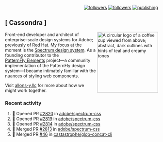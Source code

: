 <p align="right"><a rel="me" href="https://front-end.social/@castastrophe">
    <img alt="followers" title="Follow me on Mastodon" src="https://img.shields.io/mastodon/follow/109297102751309835?domain=https%3A%2F%2Ffront-end.social&label=Follow&logo=mastodon&logoColor=white&style=for-the-badge&labelColor=008080&color=006969"/></a>
  <a href="https://codepen.io/castastrophe/">
    <img alt="followers" title="Follow me on CodePen" src="https://img.shields.io/badge/23-1?color=640464&labelColor=7c007c&style=for-the-badge&logo=codepen&label=Follow"/></a>
<a href="https://castastrophe.medium.com/">
    <img alt="publishing" title="View articles on Medium" src="https://img.shields.io/badge/107-1?color=666&labelColor=444&label=subscribe&logo=medium&logoColor=white&style=for-the-badge"/></a>
</p>

## [&nbsp;Cassondra&nbsp;]

<img align="right" src="https://github-production-user-asset-6210df.s3.amazonaws.com/1840295/253016758-ba468774-1cd3-42c2-8f43-947b5eeb5edf.png" height="200" alt="A circular logo of a coffee cup viewed from above; abstract, dark outlines with hints of teal and creamy tones">

Front-end developer and architect of enterprise-scale design systems for Adobe; previously of Red Hat. My focus at the moment is the [Spectrum design system](https://github.com/adobe/spectrum-css). As a founding contributor to the [PatternFly&nbsp;Elements](https://github.com/patternfly/patternfly-elements) project&mdash;a community implementation of the PatternFly design system&mdash;I became intimately familiar with the nuances of styling web components.

Visit [allons-y.llc](http://allons-y.llc/) for more about how we might work together.

### Recent activity

<!--START_SECTION:activity-->
1. 💪 Opened PR [#2820](https://github.com/adobe/spectrum-css/pull/2820) in [adobe/spectrum-css](https://github.com/adobe/spectrum-css)
2. 💪 Opened PR [#2819](https://github.com/adobe/spectrum-css/pull/2819) in [adobe/spectrum-css](https://github.com/adobe/spectrum-css)
3. 💪 Opened PR [#2814](https://github.com/adobe/spectrum-css/pull/2814) in [adobe/spectrum-css](https://github.com/adobe/spectrum-css)
4. 🎉 Merged PR [#2813](https://github.com/adobe/spectrum-css/pull/2813) in [adobe/spectrum-css](https://github.com/adobe/spectrum-css)
5. 🎉 Merged PR [#46](https://github.com/castastrophe/glob-concat-cli/pull/46) in [castastrophe/glob-concat-cli](https://github.com/castastrophe/glob-concat-cli)
<!--END_SECTION:activity-->
